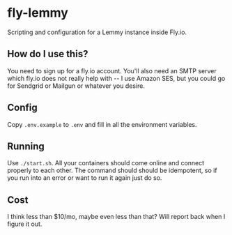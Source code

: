 # fly-lemmy

Scripting and configuration for a Lemmy instance inside Fly.io.

## How do I use this?

You need to sign up for a fly.io account. You'll also need an SMTP server
which fly.io does not really help with -- I use Amazon SES, but you
could go for Sendgrid or Mailgun or whatever you desire.

## Config

Copy `.env.example` to `.env` and fill in all the environment variables.

## Running

Use `./start.sh`. All your containers should come online and connect
properly to each other. The command should should be idempotent, so if you run
into an error or want to run it again just do so.

## Cost

I think less than $10/mo, maybe even less than that? Will report back when I figure it out.
